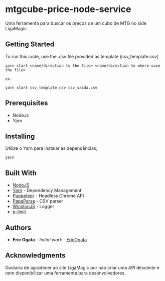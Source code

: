 # mtgcube-price-node-service

Uma ferramenta para buscar os preços de um cubo de MTG no side LigaMagic

## Getting Started

To run this code, use the .csv file provided as template (csv_template.csv)

```
yarn start <name/direction to the file> <name/direction to where save the file>

ex.

yarn start csv_template.csv csv_saida.csv
```

## Prerequisites

- NodeJs
- Yarn

## Installing

Utilize o Yarn para instalar as dependências;
```
yarn
```

## Built With

* [NodeJS](https://nodejs.org/en/)
* [Yarn](https://yarnpkg.com/) - Dependency Management
* [Puppeteer](https://pptr.dev/) - Headless Chrome API
* [PapaParse](https://www.papaparse.com/) - CSV parser
* [WinstonJS](https://github.com/winstonjs/winston) - Logger
* [p-limit](https://github.com/sindresorhus/p-limit)

## Authors

* **Eric Ogata** - *Initial work* - [EricOgata](https://github.com/EricOgata)

## Acknowledgments

Gostaria de agradecer ao site LigaMagic por não criar uma API descente e nem disponibilizar uma ferramenta para desenvolvedores. 